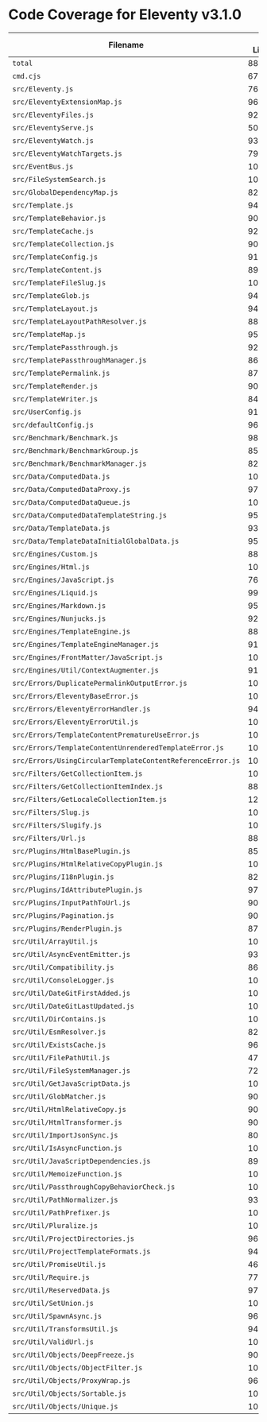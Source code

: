 # Code Coverage for Eleventy v3.1.0

| Filename                                                   | % Lines | % Statements | % Functions | % Branches |
| ---------------------------------------------------------- | ------- | ------------ | ----------- | ---------- |
| `total`                                                    | 88.86%  | 88.86%       | 89.03%      | 89.06%     |
| `cmd.cjs`                                                  | 67.74%  | 67.74%       | 25%         | 60%        |
| `src/Eleventy.js`                                          | 76.26%  | 76.26%       | 71.66%      | 86.98%     |
| `src/EleventyExtensionMap.js`                              | 96.47%  | 96.47%       | 92.3%       | 94.25%     |
| `src/EleventyFiles.js`                                     | 92.2%   | 92.2%        | 91.3%       | 90.29%     |
| `src/EleventyServe.js`                                     | 50%     | 50%          | 59.09%      | 58.06%     |
| `src/EleventyWatch.js`                                     | 93.12%  | 93.12%       | 94.44%      | 91.42%     |
| `src/EleventyWatchTargets.js`                              | 79.26%  | 79.26%       | 80%         | 100%       |
| `src/EventBus.js`                                          | 100%    | 100%         | 100%        | 100%       |
| `src/FileSystemSearch.js`                                  | 100%    | 100%         | 100%        | 100%       |
| `src/GlobalDependencyMap.js`                               | 82.11%  | 82.11%       | 85.71%      | 92.37%     |
| `src/Template.js`                                          | 94.85%  | 94.85%       | 93.75%      | 90.32%     |
| `src/TemplateBehavior.js`                                  | 90.58%  | 90.58%       | 100%        | 84.21%     |
| `src/TemplateCache.js`                                     | 92.85%  | 92.85%       | 100%        | 89.47%     |
| `src/TemplateCollection.js`                                | 90.9%   | 90.9%        | 87.5%       | 90%        |
| `src/TemplateConfig.js`                                    | 91.27%  | 91.27%       | 81.25%      | 91.5%      |
| `src/TemplateContent.js`                                   | 89.93%  | 89.93%       | 91.66%      | 86.12%     |
| `src/TemplateFileSlug.js`                                  | 100%    | 100%         | 100%        | 100%       |
| `src/TemplateGlob.js`                                      | 94.28%  | 94.28%       | 100%        | 91.66%     |
| `src/TemplateLayout.js`                                    | 94.19%  | 94.19%       | 94.44%      | 89.18%     |
| `src/TemplateLayoutPathResolver.js`                        | 88.97%  | 88.97%       | 75%         | 90.9%      |
| `src/TemplateMap.js`                                       | 95.08%  | 95.08%       | 94.73%      | 94.24%     |
| `src/TemplatePassthrough.js`                               | 92.68%  | 92.68%       | 100%        | 90%        |
| `src/TemplatePassthroughManager.js`                        | 86.95%  | 86.95%       | 96.29%      | 83.52%     |
| `src/TemplatePermalink.js`                                 | 87.81%  | 87.81%       | 91.66%      | 92.95%     |
| `src/TemplateRender.js`                                    | 90.06%  | 90.06%       | 100%        | 91.17%     |
| `src/TemplateWriter.js`                                    | 84.29%  | 84.29%       | 83.33%      | 74.39%     |
| `src/UserConfig.js`                                        | 91.64%  | 91.64%       | 78.57%      | 88.71%     |
| `src/defaultConfig.js`                                     | 96.06%  | 96.06%       | 100%        | 66.66%     |
| `src/Benchmark/Benchmark.js`                               | 98.18%  | 98.18%       | 100%        | 92.3%      |
| `src/Benchmark/BenchmarkGroup.js`                          | 85.18%  | 85.18%       | 63.63%      | 94.11%     |
| `src/Benchmark/BenchmarkManager.js`                        | 82.19%  | 82.19%       | 66.66%      | 85.71%     |
| `src/Data/ComputedData.js`                                 | 100%    | 100%         | 100%        | 100%       |
| `src/Data/ComputedDataProxy.js`                            | 97.7%   | 97.7%        | 100%        | 94.44%     |
| `src/Data/ComputedDataQueue.js`                            | 100%    | 100%         | 100%        | 100%       |
| `src/Data/ComputedDataTemplateString.js`                   | 95.71%  | 95.71%       | 100%        | 85.71%     |
| `src/Data/TemplateData.js`                                 | 93.02%  | 93.02%       | 94%         | 87.97%     |
| `src/Data/TemplateDataInitialGlobalData.js`                | 95%     | 95%          | 100%        | 83.33%     |
| `src/Engines/Custom.js`                                    | 88.72%  | 88.72%       | 100%        | 87.23%     |
| `src/Engines/Html.js`                                      | 100%    | 100%         | 100%        | 100%       |
| `src/Engines/JavaScript.js`                                | 76.89%  | 76.89%       | 93.33%      | 87.27%     |
| `src/Engines/Liquid.js`                                    | 99.08%  | 99.08%       | 100%        | 95.89%     |
| `src/Engines/Markdown.js`                                  | 95.91%  | 95.91%       | 83.33%      | 92.3%      |
| `src/Engines/Nunjucks.js`                                  | 92.29%  | 92.29%       | 100%        | 87.37%     |
| `src/Engines/TemplateEngine.js`                            | 88.04%  | 88.04%       | 83.33%      | 91.17%     |
| `src/Engines/TemplateEngineManager.js`                     | 91.7%   | 91.7%        | 92.3%       | 90.62%     |
| `src/Engines/FrontMatter/JavaScript.js`                    | 100%    | 100%         | 100%        | 100%       |
| `src/Engines/Util/ContextAugmenter.js`                     | 91.04%  | 91.04%       | 50%         | 88.23%     |
| `src/Errors/DuplicatePermalinkOutputError.js`              | 100%    | 100%         | 100%        | 100%       |
| `src/Errors/EleventyBaseError.js`                          | 100%    | 100%         | 100%        | 100%       |
| `src/Errors/EleventyErrorHandler.js`                       | 94.07%  | 94.07%       | 100%        | 77.77%     |
| `src/Errors/EleventyErrorUtil.js`                          | 100%    | 100%         | 100%        | 100%       |
| `src/Errors/TemplateContentPrematureUseError.js`           | 100%    | 100%         | 100%        | 100%       |
| `src/Errors/TemplateContentUnrenderedTemplateError.js`     | 100%    | 100%         | 100%        | 100%       |
| `src/Errors/UsingCircularTemplateContentReferenceError.js` | 100%    | 100%         | 100%        | 100%       |
| `src/Filters/GetCollectionItem.js`                         | 100%    | 100%         | 100%        | 87.5%      |
| `src/Filters/GetCollectionItemIndex.js`                    | 88.23%  | 88.23%       | 100%        | 77.77%     |
| `src/Filters/GetLocaleCollectionItem.js`                   | 12.76%  | 12.76%       | 0%          | 100%       |
| `src/Filters/Slug.js`                                      | 100%    | 100%         | 100%        | 100%       |
| `src/Filters/Slugify.js`                                   | 100%    | 100%         | 100%        | 100%       |
| `src/Filters/Url.js`                                       | 88.57%  | 88.57%       | 100%        | 93.75%     |
| `src/Plugins/HtmlBasePlugin.js`                            | 85%     | 85%          | 100%        | 86.95%     |
| `src/Plugins/HtmlRelativeCopyPlugin.js`                    | 100%    | 100%         | 100%        | 100%       |
| `src/Plugins/I18nPlugin.js`                                | 82.96%  | 82.96%       | 100%        | 80.55%     |
| `src/Plugins/IdAttributePlugin.js`                         | 97.27%  | 97.27%       | 100%        | 90%        |
| `src/Plugins/InputPathToUrl.js`                            | 90.05%  | 90.05%       | 100%        | 78.12%     |
| `src/Plugins/Pagination.js`                                | 90.23%  | 90.23%       | 95%         | 84%        |
| `src/Plugins/RenderPlugin.js`                              | 87.35%  | 87.35%       | 85%         | 76.47%     |
| `src/Util/ArrayUtil.js`                                    | 100%    | 100%         | 100%        | 100%       |
| `src/Util/AsyncEventEmitter.js`                            | 93.18%  | 93.18%       | 100%        | 84.21%     |
| `src/Util/Compatibility.js`                                | 86%     | 86%          | 85.71%      | 77.77%     |
| `src/Util/ConsoleLogger.js`                                | 100%    | 100%         | 94.73%      | 100%       |
| `src/Util/DateGitFirstAdded.js`                            | 100%    | 100%         | 100%        | 100%       |
| `src/Util/DateGitLastUpdated.js`                           | 100%    | 100%         | 100%        | 100%       |
| `src/Util/DirContains.js`                                  | 100%    | 100%         | 100%        | 100%       |
| `src/Util/EsmResolver.js`                                  | 82.35%  | 82.35%       | 100%        | 84.61%     |
| `src/Util/ExistsCache.js`                                  | 96.29%  | 96.29%       | 83.33%      | 100%       |
| `src/Util/FilePathUtil.js`                                 | 47.36%  | 47.36%       | 50%         | 100%       |
| `src/Util/FileSystemManager.js`                            | 72.91%  | 72.91%       | 66.66%      | 87.5%      |
| `src/Util/GetJavaScriptData.js`                            | 100%    | 100%         | 100%        | 100%       |
| `src/Util/GlobMatcher.js`                                  | 90.9%   | 90.9%        | 100%        | 66.66%     |
| `src/Util/HtmlRelativeCopy.js`                             | 90.6%   | 90.6%        | 100%        | 89.18%     |
| `src/Util/HtmlTransformer.js`                              | 90.11%  | 90.11%       | 88.88%      | 90.69%     |
| `src/Util/ImportJsonSync.js`                               | 80%     | 80%          | 80%         | 72.72%     |
| `src/Util/IsAsyncFunction.js`                              | 100%    | 100%         | 50%         | 100%       |
| `src/Util/JavaScriptDependencies.js`                       | 89.09%  | 89.09%       | 50%         | 85.71%     |
| `src/Util/MemoizeFunction.js`                              | 100%    | 100%         | 100%        | 100%       |
| `src/Util/PassthroughCopyBehaviorCheck.js`                 | 100%    | 100%         | 100%        | 100%       |
| `src/Util/PathNormalizer.js`                               | 93.33%  | 93.33%       | 100%        | 86.66%     |
| `src/Util/PathPrefixer.js`                                 | 100%    | 100%         | 100%        | 100%       |
| `src/Util/Pluralize.js`                                    | 100%    | 100%         | 100%        | 100%       |
| `src/Util/ProjectDirectories.js`                           | 96.02%  | 96.02%       | 97.22%      | 93%        |
| `src/Util/ProjectTemplateFormats.js`                       | 94.02%  | 94.02%       | 90%         | 94.73%     |
| `src/Util/PromiseUtil.js`                                  | 46.66%  | 46.66%       | 100%        | 66.66%     |
| `src/Util/Require.js`                                      | 77.9%   | 77.9%        | 75%         | 86.11%     |
| `src/Util/ReservedData.js`                                 | 97.1%   | 97.1%        | 100%        | 92.85%     |
| `src/Util/SetUnion.js`                                     | 100%    | 100%         | 100%        | 100%       |
| `src/Util/SpawnAsync.js`                                   | 96%     | 96%          | 100%        | 83.33%     |
| `src/Util/TransformsUtil.js`                               | 94.28%  | 94.28%       | 100%        | 83.33%     |
| `src/Util/ValidUrl.js`                                     | 100%    | 100%         | 100%        | 100%       |
| `src/Util/Objects/DeepFreeze.js`                           | 90%     | 90%          | 100%        | 80%        |
| `src/Util/Objects/ObjectFilter.js`                         | 100%    | 100%         | 100%        | 80%        |
| `src/Util/Objects/ProxyWrap.js`                            | 96.39%  | 96.39%       | 100%        | 94.28%     |
| `src/Util/Objects/Sortable.js`                             | 100%    | 100%         | 100%        | 100%       |
| `src/Util/Objects/Unique.js`                               | 100%    | 100%         | 100%        | 100%       |
